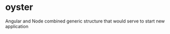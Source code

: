 oyster
======

Angular and Node combined generic structure that would serve to start new application
